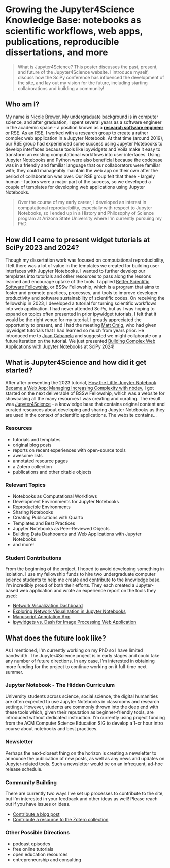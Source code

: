 # Growing the Jupyter4Science Knowledge Base: notebooks as scientific workflows, web apps, publications, reproducible dissertations, and more

> What is Jupyter4Science? This poster discusses the past, present, and future of the Jupyter4Science website. I introduce myself, discuss how the SciPy conference has influenced the development of the site, and lay out my vision for the future, including starting collaborations and building a community!

## Who am I? 

My name is [Nicole Brewer](https://nicole-brewer.com). My undergraduate background is in computer science, and after graduation, I spent several years as a software engineer in the academic space - a position known as a [**research software engineer**](https://us-rse.org/about/what-is-an-rse/) or RSE. As an RSE, I worked with a research group to create a rather complex web application in a Jupyter Notebook. At that time (around 2019), our RSE group had experienced some success using Jupyter Notebooks to develop interfaces because tools like ipywidgets and Voila make it easy to transform an existing computational workflows into user interfaces. Using Jupyter Notebooks and Python were also beneficial because the codebase was in a friendly and familiar language that our collaborators were familiar with; they could manageably maintain the web app on their own after the period of collaboration was over. Our RSE group felt that these - largely human - factors were a major part of the success, so we developed a couple of templates for developing web applications using Jupyter Notebooks.

> Over the course of my early career, I developed an interest in computational reproducibility, especially with respect to Jupyter Notebooks, so I ended up in a History and Philosophy of Science program at Arizona State University where I'm currently pursuing my PhD.

## How did I came to present widget tutorials at SciPy 2023 and 2024?

Though my dissertation work was focused on computational reproducibility, I felt there was a lot of value in the templates we created for building user interfaces with Jupyter Notebooks. I wanted to further develop our templates into tutorials and other resources to pass along the lessons learned and encourage uptake of the tools. I applied [Better Scientific Software Fellowship](https://bssw.io/pages/bssw-fellowship-program), or BSSw Fellowship, which is a program that aims to foster and promote practices, processes, and tools to improve developer productivity and software sustainability of scientific codes. On receiving the fellowship in 2023, I developed a tutorial for turning scientific workflows into web application. I had never attended SciPy, but as I was hoping to expand on topics often presented in prior ipywidget tutorials, I felt that it would be the right venue for my tutorial. I greatly appreciated the opportunity to present, and I had the meeting [Matt Craig](https://github.com/mwcraig), who had given ipywidget tutorials that I had learned so much from years prior. He introduced me to [Juan Cabanela](https://github.com/JuanCab) and suggested we might collaborate on a future iteration on the tutorial. We just presented [Building Complex Web Applications with Jupyter Notebooks](https://github.com/Jupyter4Science/scipy2024-jupyter-widgets-tutorial) at SciPy 2024!

## What is Jupyter4Science and how did it get started?

After after presenting the 2023 tutorial, [How the Little Jupyter Notebook Became a Web App: Managing Increasing Complexity with nbdev](https://github.com/Jupyter4Science/scipy23-jupyter-web-app-tutorial), I got started on the next deliverable of BSSw Fellowship, which was a website for showcasing all the many resources I was creating and curating. The result was [Jupyter4Science](https://jupyter4.science) - a knowledge base that contains original content and curated resources about developing and sharing Jupyter Notebooks as they are used in the context of scientific applications. The website contains...

### Resources
- tutorials and templates
- original blog posts
- reports on recent experiences with open-source tools
- awesome lists
- annotated resource pages
- a Zotero collection
- publications and other citable objects

### Relevant Topics

- Notebooks as Computational Workflows
- Development Environments for Jupyter Notebooks
- Reproducible Environments
- Sharing Notebooks
- Creating Publications with Quarto
- Templates and Best Practices
- Jupyter Notebooks as Peer-Reviewed Objects
- Building Data Dashboards and Web Applications with Jupyter Notebooks
- and more!

### Student Contributions

From the beginning of the project, I hoped to avoid developing something in isolation. I use my fellowship funds to hire two undergraduate computer science students to help me create and contribute to the knowledge base. I'm incredibly proud of both their efforts. They each created a Jupyter-based web application and wrote an experience report on the tools they used:

- [Network Visualization Dashboard](https://github.com/Jupyter4Science/network-visualization-dashboard)
- [Exploring Network Visualization in Jupyter Notebooks](https://jupyter4.science/posts/network-visualizations/)
- [Manuscript Annotation App](https://github.com/Jupyter4Science/glyptodon)
- [ipywidgets vs. Dash for Image Processing Web Application](https://jupyter4.science/posts/ipywidgets-vs-dash/)

## What does the future look like?

As I mentioned, I'm currently working on my PhD so I have limited bandwidth. The Jupyter4Science project is in early stages and could take any number of future directions. In any case, I'm interested in obtaining more funding for the project to continue working on it full-time next summer.

### Jupyter Notebook - The Hidden Curriculum

University students across science, social science, the digital humanities are often expected to use Jupyter Notebooks in classrooms and research settings. However, students are commonly thrown into the deep end with these tools which, given their reputation as beginner-friendly tools, are introduced without dedicated instruction. I'm currently using project funding from the ACM Computer Science Education SIG to develop a 1-cr hour intro course about notebooks and best practices. 

### Newsletter

Perhaps the next-closest thing on the horizon is creating a newsletter to announce the publication of new posts, as well as any news and updates on Jupyter-related tools. Such a newsletter would be on an infrequent, ad-hoc release schedule. 

### Community Building

There are currently two ways I've set up processes to contribute to the site, but I'm interested in your feedback and other ideas as well! Please reach out if you have issues or ideas.

- [Contribute a blog post](https://jupyter4.science/contribute/site-content/)
- [Contribute a resource to the Zotero collection](https://jupyter4.science/contribute/zotero-collection/)

### Other Possible Directions

- podcast episodes
- free online tutorials
- open education resources
- entrepreneurship and consulting
